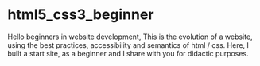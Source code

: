 # html5_css3_beginner
Hello beginners in website development, This is the evolution of a website, using the best practices, accessibility and semantics of html / css. Here, I built a start site, as a beginner and I share with you for didactic purposes.
